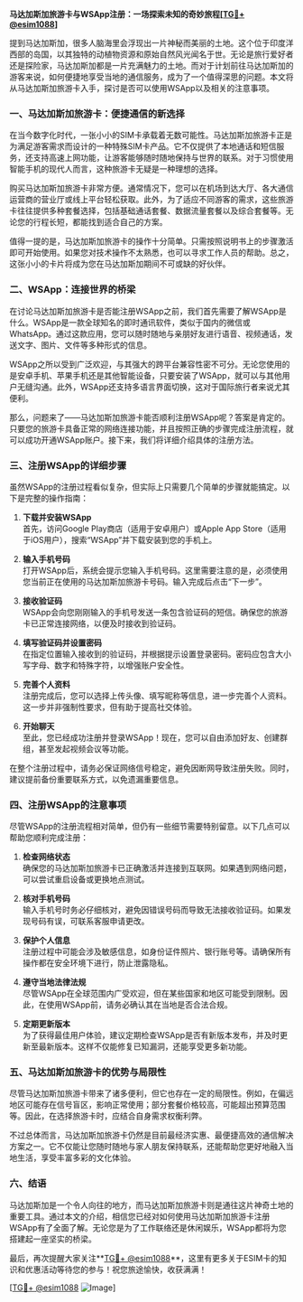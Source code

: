 **马达加斯加旅游卡与WSApp注册：一场探索未知的奇妙旅程[[TG💪+ @esim1088](https://t.me/s/esim1088)]**

提到马达加斯加，很多人脑海里会浮现出一片神秘而美丽的土地。这个位于印度洋西部的岛国，以其独特的动植物资源和原始自然风光闻名于世。无论是旅行爱好者还是探险家，马达加斯加都是一片充满魅力的土地。而对于计划前往马达加斯加的游客来说，如何便捷地享受当地的通信服务，成为了一个值得深思的问题。本文将从马达加斯加旅游卡入手，探讨是否可以使用WSApp以及相关的注意事项。

### 一、马达加斯加旅游卡：便捷通信的新选择

在当今数字化时代，一张小小的SIM卡承载着无数可能性。马达加斯加旅游卡正是为满足游客需求而设计的一种特殊SIM卡产品。它不仅提供了本地通话和短信服务，还支持高速上网功能，让游客能够随时随地保持与世界的联系。对于习惯使用智能手机的现代人而言，这种旅游卡无疑是一种理想的选择。

购买马达加斯加旅游卡非常方便。通常情况下，您可以在机场到达大厅、各大通信运营商的营业厅或线上平台轻松获取。此外，为了适应不同游客的需求，这些旅游卡往往提供多种套餐选择，包括基础通话套餐、数据流量套餐以及综合套餐等。无论您的行程长短，都能找到适合自己的方案。

值得一提的是，马达加斯加旅游卡的操作十分简单。只需按照说明书上的步骤激活即可开始使用。如果您对技术操作不太熟悉，也可以寻求工作人员的帮助。总之，这张小小的卡片将成为您在马达加斯加期间不可或缺的好伙伴。

### 二、WSApp：连接世界的桥梁

在讨论马达加斯加旅游卡是否能注册WSApp之前，我们首先需要了解WSApp是什么。WSApp是一款全球知名的即时通讯软件，类似于国内的微信或WhatsApp。通过这款应用，您可以随时随地与亲朋好友进行语音、视频通话，发送文字、图片、文件等多种形式的信息。

WSApp之所以受到广泛欢迎，与其强大的跨平台兼容性密不可分。无论您使用的是安卓手机、苹果手机还是其他智能设备，只要安装了WSApp，就可以与其他用户无缝沟通。此外，WSApp还支持多语言界面切换，这对于国际旅行者来说尤其便利。

那么，问题来了——马达加斯加旅游卡能否顺利注册WSApp呢？答案是肯定的。只要您的旅游卡具备正常的网络连接功能，并且按照正确的步骤完成注册流程，就可以成功开通WSApp账户。接下来，我们将详细介绍具体的注册方法。

### 三、注册WSApp的详细步骤

虽然WSApp的注册过程看似复杂，但实际上只需要几个简单的步骤就能搞定。以下是完整的操作指南：

1. **下载并安装WSApp**  
   首先，访问Google Play商店（适用于安卓用户）或Apple App Store（适用于iOS用户），搜索“WSApp”并下载安装到您的手机上。

2. **输入手机号码**  
   打开WSApp后，系统会提示您输入手机号码。这里需要注意的是，必须使用您当前正在使用的马达加斯加旅游卡号码。输入完成后点击“下一步”。

3. **接收验证码**  
   WSApp会向您刚刚输入的手机号发送一条包含验证码的短信。确保您的旅游卡已正常连接网络，以便及时接收到验证码。

4. **填写验证码并设置密码**  
   在指定位置输入接收到的验证码，并根据提示设置登录密码。密码应包含大小写字母、数字和特殊字符，以增强账户安全性。

5. **完善个人资料**  
   注册完成后，您可以选择上传头像、填写昵称等信息，进一步完善个人资料。这一步并非强制性要求，但有助于提高社交体验。

6. **开始聊天**  
   至此，您已经成功注册并登录WSApp！现在，您可以自由添加好友、创建群组，甚至发起视频会议等功能。

在整个注册过程中，请务必保证网络信号稳定，避免因断网导致注册失败。同时，建议提前备份重要联系方式，以免遗漏重要信息。

### 四、注册WSApp的注意事项

尽管WSApp的注册流程相对简单，但仍有一些细节需要特别留意。以下几点可以帮助您顺利完成注册：

1. **检查网络状态**  
   确保您的马达加斯加旅游卡已正确激活并连接到互联网。如果遇到网络问题，可以尝试重启设备或更换地点测试。

2. **核对手机号码**  
   输入手机号时务必仔细核对，避免因错误号码而导致无法接收验证码。如果发现号码有误，可联系客服申请更改。

3. **保护个人信息**  
   注册过程中可能会涉及敏感信息，如身份证件照片、银行账号等。请确保所有操作都在安全环境下进行，防止泄露隐私。

4. **遵守当地法律法规**  
   尽管WSApp在全球范围内广受欢迎，但在某些国家和地区可能受到限制。因此，在使用WSApp前，请务必确认其在当地是否合法合规。

5. **定期更新版本**  
   为了获得最佳用户体验，建议定期检查WSApp是否有新版本发布，并及时更新至最新版本。这样不仅能修复已知漏洞，还能享受更多新功能。

### 五、马达加斯加旅游卡的优势与局限性

尽管马达加斯加旅游卡带来了诸多便利，但它也存在一定的局限性。例如，在偏远地区可能存在信号盲区，影响正常使用；部分套餐价格较高，可能超出预算范围等。因此，在选择旅游卡时，应结合自身需求权衡利弊。

不过总体而言，马达加斯加旅游卡仍然是目前最经济实惠、最便捷高效的通信解决方案之一。它不仅能让您随时随地与家人朋友保持联系，还能帮助您更好地融入当地生活，享受丰富多彩的文化体验。

### 六、结语

马达加斯加是一个令人向往的地方，而马达加斯加旅游卡则是通往这片神奇土地的重要工具。通过本文的介绍，相信您已经对如何使用马达加斯加旅游卡注册WSApp有了全面了解。无论您是为了工作联络还是休闲娱乐，WSApp都将为您搭建起一座坚实的桥梁。

最后，再次提醒大家关注**[TG💪+ @esim1088](https://t.me/s/esim1088)**，这里有更多关于ESIM卡的知识和优惠活动等待您的参与！祝您旅途愉快，收获满满！

[[TG💪+ @esim1088](https://t.me/s/esim1088) ![Image](https://i.postimg.cc/4NQfJmqS/Snipaste-2025-05-13-00-14-12.png)]